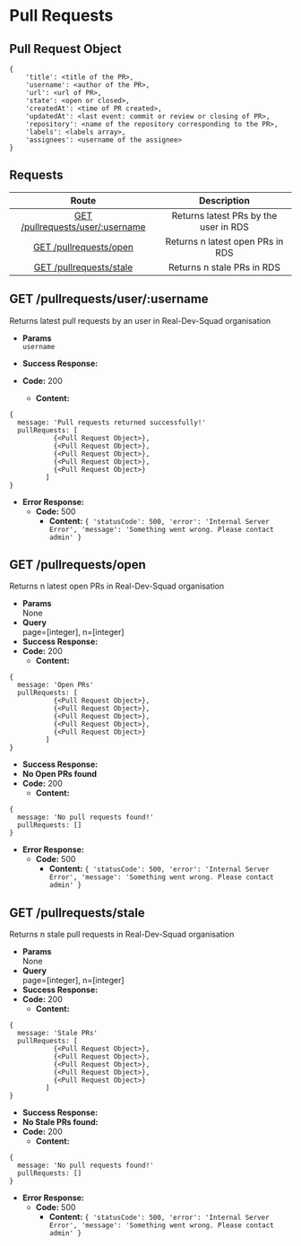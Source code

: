 # Pull Requests

## Pull Request Object

```
{
    'title': <title of the PR>,
    'username': <author of the PR>,
    'url': <url of PR>,
    'state': <open or closed>,
    'createdAt': <time of PR created>,
    'updatedAt': <last event: commit or review or closing of PR>,
    'repository': <name of the repository corresponding to the PR>,
    'labels': <labels array>,
    'assignees': <username of the assignee>
}
```

## **Requests**

|               Route                |           Description           |
| :--------------------------------: | :-----------------------------: |
|      [GET /pullrequests/user/:username](#get-pullrequestsuserusername)      | Returns latest PRs by the user in RDS |
|      [GET /pullrequests/open](#get-pullrequestsopen)      | Returns n latest open PRs in RDS |
|      [GET /pullrequests/stale](#get-pullrequestsstale)       | Returns n stale PRs in RDS |


## **GET /pullrequests/user/:username**

Returns latest pull requests by an user in Real-Dev-Squad organisation

- **Params**  
  `username`

- **Success Response:**
- **Code:** 200
  - **Content:**

```
{
  message: 'Pull requests returned successfully!'
  pullRequests: [
           {<Pull Request Object>},
           {<Pull Request Object>},
           {<Pull Request Object>},
           {<Pull Request Object>},
           {<Pull Request Object>}
         ]
}
```

- **Error Response:**
  - **Code:** 500
    - **Content:** `{ 'statusCode': 500, 'error': 'Internal Server Error', 'message': 'Something went wrong. Please contact admin' }`

## **GET /pullrequests/open**

Returns n latest open PRs in Real-Dev-Squad organisation

- **Params**  
  None
- **Query**  
  page=[integer], n=[integer]
- **Success Response:**
- **Code:** 200
  - **Content:**

```
{
  message: 'Open PRs'
  pullRequests: [
           {<Pull Request Object>},
           {<Pull Request Object>},
           {<Pull Request Object>},
           {<Pull Request Object>},
           {<Pull Request Object>}
         ]
}
```

- **Success Response:**
- **No Open PRs found**
- **Code:** 200
  - **Content:**

```
{
  message: 'No pull requests found!'
  pullRequests: []
}
```

- **Error Response:**
  - **Code:** 500
    - **Content:** `{ 'statusCode': 500, 'error': 'Internal Server Error', 'message': 'Something went wrong. Please contact admin' }`

## **GET /pullrequests/stale**

Returns n stale pull requests in Real-Dev-Squad organisation

- **Params**  
  None
- **Query**  
  page=[integer], n=[integer]
- **Success Response:**
- **Code:** 200
  - **Content:**

```
{
  message: 'Stale PRs'
  pullRequests: [
           {<Pull Request Object>},
           {<Pull Request Object>},
           {<Pull Request Object>},
           {<Pull Request Object>},
           {<Pull Request Object>}
         ]
}
```

- **Success Response:**
- **No Stale PRs found:**
- **Code:** 200
  - **Content:**

```
{
  message: 'No pull requests found!'
  pullRequests: []
}
```

- **Error Response:**
  - **Code:** 500
    - **Content:** `{ 'statusCode': 500, 'error': 'Internal Server Error', 'message': 'Something went wrong. Please contact admin' }`

